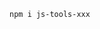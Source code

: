 <!--
 * @Author: kevinZzzzzz
 * @Date: 2023-04-14 15:38:21
 * @version: 
 * @LastEditors: kevinZzzzzz
 * @LastEditTime: 2023-04-14 18:04:39
 * @Description: Do not Edit
 * @FilePath: \js-tools-xxx\README.md
-->

```bash
npm i js-tools-xxx
```